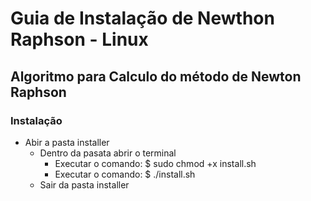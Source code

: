 # **Guia de Instalação de Newthon Raphson - Linux**
## Algoritmo para Calculo do método de Newton Raphson
### Instalação
* Abir a pasta installer
    * Dentro da pasata abrir o terminal 
        * Executar o comando: 
            $ sudo chmod +x install.sh
        * Executar o comando: 
            $ ./install.sh
    * Sair da pasta installer
